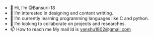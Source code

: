 - 👋 Hi, I’m @Bansuri-18
- 👀 I’m interested in designing and content writting.
- 🌱 I’m currently learning programming languages like C and python.
- 💞️ I’m looking to collaborate on projects and researches.
- 📫 How to reach me My mail Id is vanshu1802@gmail.com

<!---
Bansuri-18/Bansuri-18 is a ✨ special ✨ repository because its `README.md` (this file) appears on your GitHub profile.
You can click the Preview link to take a look at your changes.
--->
